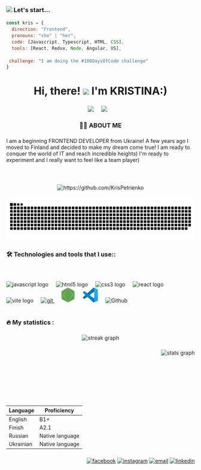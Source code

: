 <br clear="both">

### <img src="https://media.giphy.com/media/VgCDAzcKvsR6OM0uWg/giphy.gif" width="50"> Let's start...  

```javascript
const kris = {
  direction: "Frontend",
  pronouns: "she" | "her",
  code: [Javascript, Typescript, HTML, CSS],
  tools: [React, Redux, Node, Angular, VS],
  
 challenge: "I am doing the #100DaysOfCode challenge"
}
```


###

<h1 align="center">Hi, there! <img src="https://emojis.slackmojis.com/emojis/images/1588315024/8823/hyperkitty.gif?1588315024" width="30" /> I'm KRISTINA:)</h1>

###

<p align="center">
  <a target="_blank"href="https://www.linkedin.com/in/khrystyna-petriienko-3b8823208/"><img src="https://img.shields.io/badge/linkedin-%230077B5.svg?&style=for-the-badge&logo=linkedin&logoColor=white" /></a>&nbsp;&nbsp;&nbsp;&nbsp;
  <a href="mailto:hpetrienko@gmail.com?subject=Hello%20Ileri,%20From%20Github"><img src="https://img.shields.io/badge/gmail-%23D14836.svg?&style=for-the-badge&logo=gmail&logoColor=white" /></a>&nbsp;&nbsp;&nbsp;&nbsp;
</p>

###
<h3 align="center">👩‍💻  ABOUT ME</h3>

###

<p align="left">I am a beginning FRONTEND DEVELOPER from Ukraine! A few years ago I moved to Finland and decided to make my dream come true! I am ready to conquer the world of IT and reach incredible heights) I'm ready to experiment and I really want to feel like a team player)</p>

###

<p align="center">
  <br> <br>
  <img src="https://komarev.com/ghpvc/?username=KrisPetrienko" alt="https://github.com/KrisPetrienko" />
</p>

###

<picture>
  <source media="(prefers-color-scheme: dark)" srcset="https://raw.githubusercontent.com/holic-x/holic-x/output/github-contribution-grid-snake-dark.svg">
  <source media="(prefers-color-scheme: light)" srcset="https://raw.githubusercontent.com/holic-x/holic-x/output/github-contribution-grid-snake.svg">
  <img alt="github contribution grid snake animation" src="https://raw.githubusercontent.com/adorabled4/adorabled4/output/github-contribution-grid-snake.svg">
</picture>

###

<h3 align="left">🛠 Technologies and tools that I use::</h3>
<br>

###

<div align="left">
  <img src="https://cdn.jsdelivr.net/gh/devicons/devicon/icons/javascript/javascript-original.svg" height="40" alt="javascript logo"  />
  <img width="12" />
  <img src="https://cdn.jsdelivr.net/gh/devicons/devicon/icons/html5/html5-original.svg" height="40" alt="html5 logo"  />
  <img width="12" />
  <img src="https://cdn.jsdelivr.net/gh/devicons/devicon/icons/css3/css3-original.svg" height="40" alt="css3 logo"  />
  <img width="12" />
  <img src="https://cdn.jsdelivr.net/gh/devicons/devicon/icons/react/react-original.svg" height="40" alt="react logo"  />
  <img width="12" />
  <img src="https://skillicons.dev/icons?i=vite" height="40" alt="vite logo"  />
  <img width="12" />
  <a href="https://git-scm.com/" target="_blank"> <img src="https://www.vectorlogo.zone/logos/git-scm/git-scm-icon.svg" alt="git" width="40" height="40"/> </a>
  <img width="12" />
  <img  src="https://raw.githubusercontent.com/devicons/devicon/1119b9f84c0290e0f0b38982099a2bd027a48bf1/icons/nodejs/nodejs-plain.svg" alt="NodeJS" width="40" height="40"/>
  <img width="12" />
  <img  src="https://raw.githubusercontent.com/devicons/devicon/1119b9f84c0290e0f0b38982099a2bd027a48bf1/icons/vscode/vscode-original.svg" alt="VSCode" width="40" height="40"/>
  <img width="12" />
  <img  src="https://github.com/CyrisXD/CyrisXD/raw/master/assets/Github.png" alt="Github" width="40" height="40"/>
  <img width="12" />

</div>
<br>

###

<h3 align="left">🔥 My statistics :</h3>

###

<div align="center">
  <img src="https://streak-stats.demolab.com?user=KrisPetrienko&locale=en&mode=daily&theme=dark&hide_border=false&border_radius=5&order=3" height="220" alt="streak graph"  />
</div>

###

<div align="left">
  <img align="right" src="https://github-readme-stats.vercel.app/api?username=KrisPetrienko&hide_title=false&hide_rank=false&show_icons=true&include_all_commits=true&count_private=true&disable_animations=false&theme=dracula&locale=en&hide_border=false&order=1" height="150" alt="stats graph"  />


| Language      | Proficiency                                                               |
| ------------- | ------------------------------------------------------------------------- |
| English       | B1+                                                                        |
| Finish        | A2.1                                                                      |
| Russian       | Native language                                                           |
| Ukrainian     | Native language                                                           |
</div>

###

<p align="right">
<a href="https://www.facebook.com/100058492570835"><img src="https://img.icons8.com/color/96/000000/facebook.png" alt="facebook"/></a>
<a href="https://www.instagram.com/khristinapetrienko/?igsh=MWp4cGY4dHp4dGVoeg%3D%3D"><img src="https://img.icons8.com/color/96/000000/instagram-new.png" alt="instagram"/></a>
<a href="mailto:hpetrienko@gmail.com"><img src="https://img.icons8.com/color/96/000000/gmail.png" alt="email"/></a>
<a href="https://www.linkedin.com/in/khrystyna-petriienko-3b8823208/"><img src="https://img.icons8.com/color/96/000000/linkedin.png" alt="linkedin"/></a>
</p>
